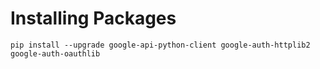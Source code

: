 # Installing Packages

`pip install --upgrade google-api-python-client google-auth-httplib2 google-auth-oauthlib`

